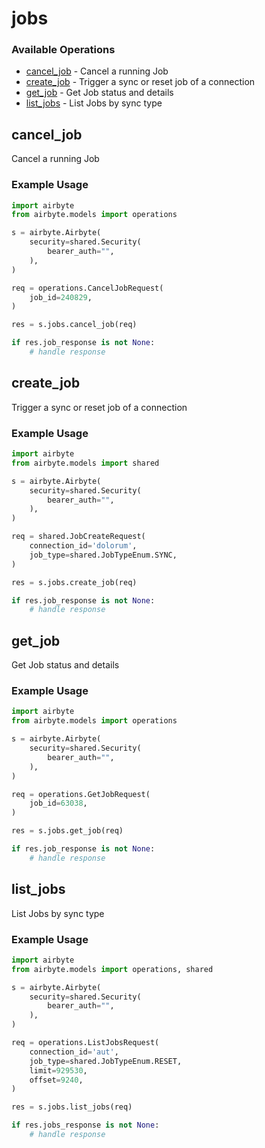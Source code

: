 # jobs

### Available Operations

* [cancel_job](#cancel_job) - Cancel a running Job
* [create_job](#create_job) - Trigger a sync or reset job of a connection
* [get_job](#get_job) - Get Job status and details
* [list_jobs](#list_jobs) - List Jobs by sync type

## cancel_job

Cancel a running Job

### Example Usage

```python
import airbyte
from airbyte.models import operations

s = airbyte.Airbyte(
    security=shared.Security(
        bearer_auth="",
    ),
)

req = operations.CancelJobRequest(
    job_id=240829,
)

res = s.jobs.cancel_job(req)

if res.job_response is not None:
    # handle response
```

## create_job

Trigger a sync or reset job of a connection

### Example Usage

```python
import airbyte
from airbyte.models import shared

s = airbyte.Airbyte(
    security=shared.Security(
        bearer_auth="",
    ),
)

req = shared.JobCreateRequest(
    connection_id='dolorum',
    job_type=shared.JobTypeEnum.SYNC,
)

res = s.jobs.create_job(req)

if res.job_response is not None:
    # handle response
```

## get_job

Get Job status and details

### Example Usage

```python
import airbyte
from airbyte.models import operations

s = airbyte.Airbyte(
    security=shared.Security(
        bearer_auth="",
    ),
)

req = operations.GetJobRequest(
    job_id=63038,
)

res = s.jobs.get_job(req)

if res.job_response is not None:
    # handle response
```

## list_jobs

List Jobs by sync type

### Example Usage

```python
import airbyte
from airbyte.models import operations, shared

s = airbyte.Airbyte(
    security=shared.Security(
        bearer_auth="",
    ),
)

req = operations.ListJobsRequest(
    connection_id='aut',
    job_type=shared.JobTypeEnum.RESET,
    limit=929530,
    offset=9240,
)

res = s.jobs.list_jobs(req)

if res.jobs_response is not None:
    # handle response
```
